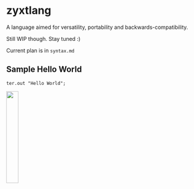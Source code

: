 # zyxtlang

A language aimed for versatility, portability and backwards-compatibility.

Still WIP though. Stay tuned :)

Current plan is in `syntax.md`

## Sample Hello World

```
ter.out "Hello World";
```

<image src=https://user-images.githubusercontent.com/61975820/196924972-051a0307-94af-4fae-84bc-910af9738da5.png width="25%"/>
